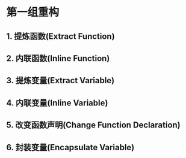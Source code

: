 # 第一组重构

## 1. 提炼函数(Extract Function)

## 2. 内联函数(Inline Function)

## 3. 提炼变量(Extract Variable)

## 4. 内联变量(Inline Variable)

## 5. 改变函数声明(Change Function Declaration)

## 6. 封装变量(Encapsulate Variable)
